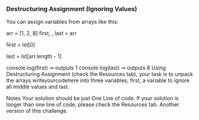 ### Destructuring Assignment (Ignoring Values)

You can assign variables from arrays like this:

arr = [1, 2, 8]
first, , last = arr

first = lst[0]

last = lst[arr.length - 1]

console.log(first) ➞ outputs 1
console.log(last) ➞ outputs 8
Using Destructuring Assignment (check the Resources tab), your task is to unpack the arrays writeyourcodehere into three variables, first, a variable to ignore all middle values and last.

Notes
Your solution should be just One Line of code.
If your solution is longer than one line of code, please check the Resources tab.
Another version of this challenge.
